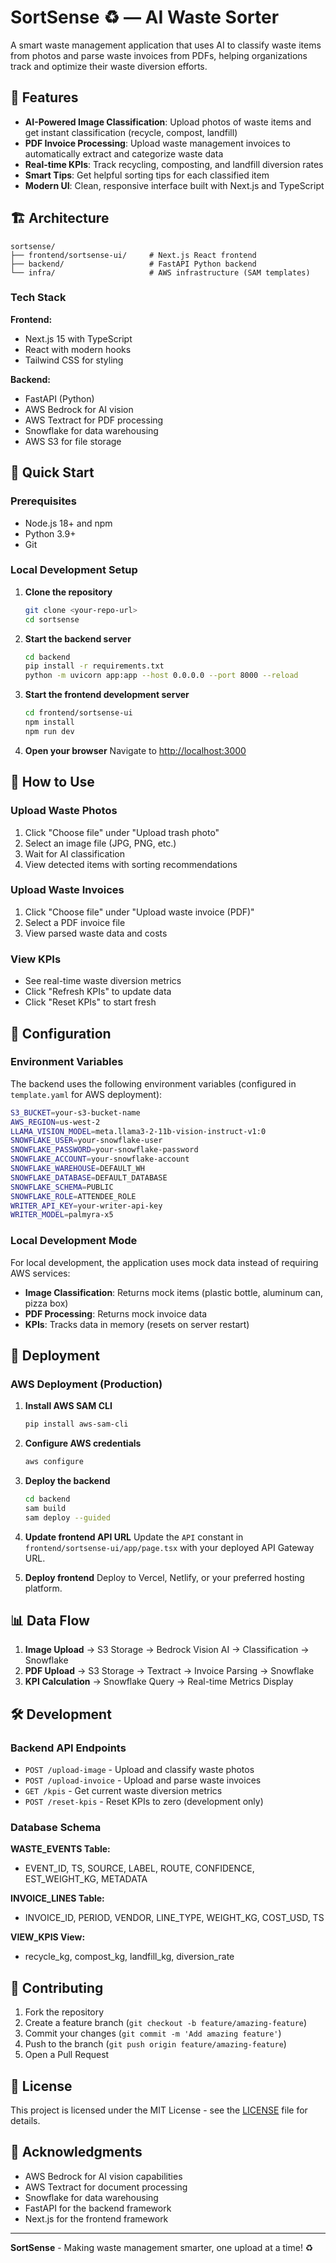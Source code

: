 # SortSense ♻️ — AI Waste Sorter

A smart waste management application that uses AI to classify waste items from photos and parse waste invoices from PDFs, helping organizations track and optimize their waste diversion efforts.

## 🌟 Features

- **AI-Powered Image Classification**: Upload photos of waste items and get instant classification (recycle, compost, landfill)
- **PDF Invoice Processing**: Upload waste management invoices to automatically extract and categorize waste data
- **Real-time KPIs**: Track recycling, composting, and landfill diversion rates
- **Smart Tips**: Get helpful sorting tips for each classified item
- **Modern UI**: Clean, responsive interface built with Next.js and TypeScript

## 🏗️ Architecture

```
sortsense/
├── frontend/sortsense-ui/     # Next.js React frontend
├── backend/                   # FastAPI Python backend
└── infra/                     # AWS infrastructure (SAM templates)
```

### Tech Stack

**Frontend:**
- Next.js 15 with TypeScript
- React with modern hooks
- Tailwind CSS for styling

**Backend:**
- FastAPI (Python)
- AWS Bedrock for AI vision
- AWS Textract for PDF processing
- Snowflake for data warehousing
- AWS S3 for file storage

## 🚀 Quick Start

### Prerequisites

- Node.js 18+ and npm
- Python 3.9+
- Git

### Local Development Setup

1. **Clone the repository**
   ```bash
   git clone <your-repo-url>
   cd sortsense
   ```

2. **Start the backend server**
   ```bash
   cd backend
   pip install -r requirements.txt
   python -m uvicorn app:app --host 0.0.0.0 --port 8000 --reload
   ```

3. **Start the frontend development server**
   ```bash
   cd frontend/sortsense-ui
   npm install
   npm run dev
   ```

4. **Open your browser**
   Navigate to [http://localhost:3000](http://localhost:3000)

## 📱 How to Use

### Upload Waste Photos
1. Click "Choose file" under "Upload trash photo"
2. Select an image file (JPG, PNG, etc.)
3. Wait for AI classification
4. View detected items with sorting recommendations

### Upload Waste Invoices
1. Click "Choose file" under "Upload waste invoice (PDF)"
2. Select a PDF invoice file
3. View parsed waste data and costs

### View KPIs
- See real-time waste diversion metrics
- Click "Refresh KPIs" to update data
- Click "Reset KPIs" to start fresh

## 🔧 Configuration

### Environment Variables

The backend uses the following environment variables (configured in `template.yaml` for AWS deployment):

```bash
S3_BUCKET=your-s3-bucket-name
AWS_REGION=us-west-2
LLAMA_VISION_MODEL=meta.llama3-2-11b-vision-instruct-v1:0
SNOWFLAKE_USER=your-snowflake-user
SNOWFLAKE_PASSWORD=your-snowflake-password
SNOWFLAKE_ACCOUNT=your-snowflake-account
SNOWFLAKE_WAREHOUSE=DEFAULT_WH
SNOWFLAKE_DATABASE=DEFAULT_DATABASE
SNOWFLAKE_SCHEMA=PUBLIC
SNOWFLAKE_ROLE=ATTENDEE_ROLE
WRITER_API_KEY=your-writer-api-key
WRITER_MODEL=palmyra-x5
```

### Local Development Mode

For local development, the application uses mock data instead of requiring AWS services:

- **Image Classification**: Returns mock items (plastic bottle, aluminum can, pizza box)
- **PDF Processing**: Returns mock invoice data
- **KPIs**: Tracks data in memory (resets on server restart)

## 🚀 Deployment

### AWS Deployment (Production)

1. **Install AWS SAM CLI**
   ```bash
   pip install aws-sam-cli
   ```

2. **Configure AWS credentials**
   ```bash
   aws configure
   ```

3. **Deploy the backend**
   ```bash
   cd backend
   sam build
   sam deploy --guided
   ```

4. **Update frontend API URL**
   Update the `API` constant in `frontend/sortsense-ui/app/page.tsx` with your deployed API Gateway URL.

5. **Deploy frontend**
   Deploy to Vercel, Netlify, or your preferred hosting platform.

## 📊 Data Flow

1. **Image Upload** → S3 Storage → Bedrock Vision AI → Classification → Snowflake
2. **PDF Upload** → S3 Storage → Textract → Invoice Parsing → Snowflake
3. **KPI Calculation** → Snowflake Query → Real-time Metrics Display

## 🛠️ Development

### Backend API Endpoints

- `POST /upload-image` - Upload and classify waste photos
- `POST /upload-invoice` - Upload and parse waste invoices
- `GET /kpis` - Get current waste diversion metrics
- `POST /reset-kpis` - Reset KPIs to zero (development only)

### Database Schema

**WASTE_EVENTS Table:**
- EVENT_ID, TS, SOURCE, LABEL, ROUTE, CONFIDENCE, EST_WEIGHT_KG, METADATA

**INVOICE_LINES Table:**
- INVOICE_ID, PERIOD, VENDOR, LINE_TYPE, WEIGHT_KG, COST_USD, TS

**VIEW_KPIS View:**
- recycle_kg, compost_kg, landfill_kg, diversion_rate

## 🤝 Contributing

1. Fork the repository
2. Create a feature branch (`git checkout -b feature/amazing-feature`)
3. Commit your changes (`git commit -m 'Add amazing feature'`)
4. Push to the branch (`git push origin feature/amazing-feature`)
5. Open a Pull Request

## 📝 License

This project is licensed under the MIT License - see the [LICENSE](LICENSE) file for details.

## 🙏 Acknowledgments

- AWS Bedrock for AI vision capabilities
- AWS Textract for document processing
- Snowflake for data warehousing
- FastAPI for the backend framework
- Next.js for the frontend framework

---

**SortSense** - Making waste management smarter, one upload at a time! ♻️
